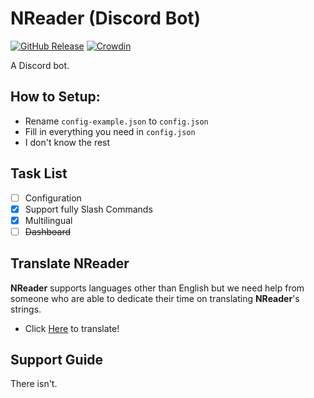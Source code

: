 # NReader (Discord Bot)

[![GitHub Release](https://img.shields.io/github/v/release/reinhello/NReader?color=%237289DA&include_prereleases)](https://github.com/reinhello/NReader/releases)
[![Crowdin](https://badges.crowdin.net/nreader/localized.svg)](https://crowdin.com/project/nreader)

A Discord bot.

## How to Setup:

- Rename `config-example.json` to `config.json`
- Fill in everything you need in `config.json`
- I don't know the rest

## Task List

- [ ] Configuration
- [x] Support fully Slash Commands
- [x] Multilingual
- [ ] ~~Dashboard~~ 

## Translate NReader

**NReader** supports languages other than English but we need help from someone who are able to dedicate their time on translating **NReader**'s strings.

- Click [Here](https://crowdin.com/project/nreader) to translate!

## Support Guide

There isn't. 
